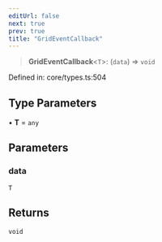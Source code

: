 ```yaml
---
editUrl: false
next: true
prev: true
title: "GridEventCallback"
---
```


> **GridEventCallback**\<`T`\>: (`data`) => `void`

Defined in: core/types.ts:504

## Type Parameters

• **T** = `any`

## Parameters

### data

`T`

## Returns

`void`
